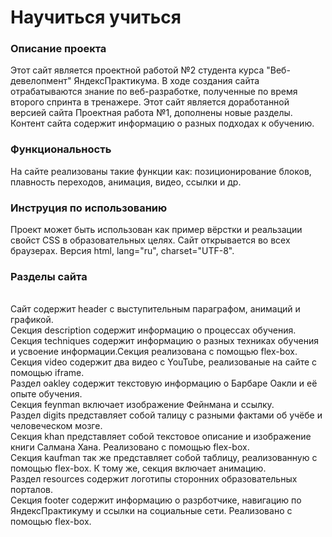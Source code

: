 # Научиться учиться

### Описание проекта
Этот сайт является проектной работой №2 студента курса "Веб-девелопмент" ЯндексПрактикума. В ходе создания сайта отрабатываются знание по веб-разработке, полученные по время второго спринта в тренажере. Этот сайт является доработанной версией сайта Проектная работа №1, дополнены новые разделы. Контент сайта содержит информацию о разных подходах к обучению.

### Функциональность
На сайте реализованы такие функции как: позиционирование блоков, плавность переходов, анимация, видео, ссылки и др.

### Инструция по использованию
Проект может быть использован как пример вёрстки и реальзации свойст CSS в образовательных целях.
Сайт открывается во всех браузерах. Версия html, lang="ru", charset="UTF-8".

### Разделы сайта
<br>Сайт содержит header с выступительным параграфом, анимаций и графикой.
<br>Секция description содержит информацию о процессах обучения.
<br>Секция techniques содержит информацию о разных техниках обучения и усвоение информации.Секция реализована с помощью flex-box.
<br>Секция video содержит два видео с YouTube, реализованые на сайте с помощью iframe.
<br>Раздел oakley содержит текстовую информацию о Барбаре Оакли и её опыте обучения.
<br>Секция feynman включает изображение Фейнмана и ссылку.
<br>Раздел digits представляет собой талицу с разными фактами об учёбе и человеческом мозге.
<br>Секция khan представляет собой текстовое описание и изображение книги Салмана Хана. Реализовано с помощью flex-box.
<br>Секция kaufman так же представляет собой таблицу, реализованную с помощью flex-box. К тому же, секция включает анимацию.
<br>Раздел resources содержит логотипы сторонних образовательных порталов.
<br>Секция footer содержит информацию о разрботчике, навигацию по ЯндексПрактикуму и ссылки на социальные сети. Реализовано с помощью flex-box.



